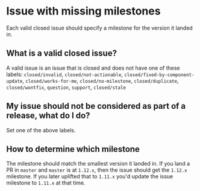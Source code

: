 # Issue with missing milestones

Each valid closed issue should specify a milestone for the version it landed in.

## What is a valid closed issue?

A valid issue is an issue that is closed and does not have one of these labels: `closed/invalid`, `closed/not-actionable`, `closed/fixed-by-component-update`, `closed/works-for-me`, `closed/no-milestone`, `closed/duplicate`,
`closed/wontfix`, `question`, `support`, `closed/stale`

## My issue should not be considered as part of a release, what do I do?

Set one of the above labels.

## How to determine which milestone

The milestone should match the smallest version it landed in.
If you land a PR in `master` and `master` is at `1.12.x`, then the issue should get the `1.12.x` milestone.
If you later uplifted that to `1.11.x` you'd update the issue milestone to `1.11.x` at that time.
